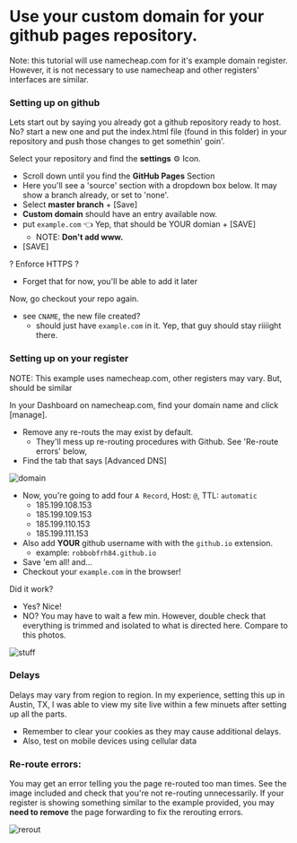# Use your custom domain for your github pages repository.
Note: this tutorial will use namecheap.com for it's example domain register. However, it is not necessary to use namecheap and other registers' interfaces are similar.

### Setting up on github
Lets start out by saying you already got a github repository ready to host. No? start a new one and put the index.html file (found in this folder) in your repository and push those changes to get somethin' goin'.

Select your repository and find the **settings** ⚙ Icon. 
* Scroll down until you find the **GitHub Pages** Section
* Here you'll see a 'source' section with a dropdown box below. It may show a branch already, or set to 'none'.
* Select **master branch** + [Save]
* **Custom domain** should have an entry available now. 
* put `example.com` 👈 Yep, that should be YOUR domian + [SAVE]
  * NOTE: **Don't add www.**
* [SAVE]

? Enforce HTTPS ?
* Forget that for now, you'll be able to add it later

Now, go checkout your repo again. 
* see `CNAME`, the new file created?
  * should just have `example.com` in it. Yep, that guy should stay riiiight there.  

### Setting up on your register
NOTE: This example uses namecheap.com, other registers may vary. But, should be similar

In your Dashboard on namecheap.com, find your domain name and click [manage]. 
* Remove any re-routs the may exist by default. 
  * They'll mess up re-routing procedures with Github. See 'Re-route errors' below,
* Find the tab that says [Advanced DNS]

![domain](img/domain.png)

* Now, you're going to add four `A Record`, Host: `@`, TTL: `automatic`
  * 185.199.108.153
  * 185.199.109.153
  * 185.199.110.153
  * 185.199.111.153
* Also add **YOUR** github username with with the `github.io` extension. 
  * example: `robbobfrh84.github.io` 
* Save 'em all! and... 
* Checkout your `example.com` in the browser!

Did it work? 
* Yes? Nice!
* NO? You may have to wait a few min. However, double check that everything is trimmed and isolated to what is directed here. Compare to this photos. 

![stuff](img/stuff.png)

### Delays
Delays may vary from region to region. In my experience, setting this up in Austin, TX, I was able to view my site live within a few minuets after setting up all the parts. 
* Remember to clear your cookies as they may cause additional delays. 
* Also, test on mobile devices using cellular data 

### Re-route errors:
You may get an error telling you the page re-routed too man times. See the image included and check that you're not re-routing unnecessarily. If your register is showing something similar to the example provided, you may **need to remove** the page forwarding to fix the rerouting errors.  

![rerout](img/reroute.png)

